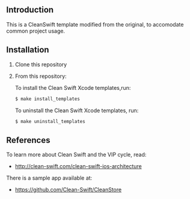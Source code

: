 ## Introduction

This is a CleanSwift template modified from the original, to accomodate common project usage.

## Installation

1. Clone this repository
1. From this repository:  

    To install the Clean Swift Xcode templates,run:
    ```bash
    $ make install_templates
    ```

    To uninstall the Clean Swift Xcode templates, run:
    ```bash
    $ make uninstall_templates
    ```

## References

To learn more about Clean Swift and the VIP cycle, read:

- http://clean-swift.com/clean-swift-ios-architecture

There is a sample app available at:

- https://github.com/Clean-Swift/CleanStore
